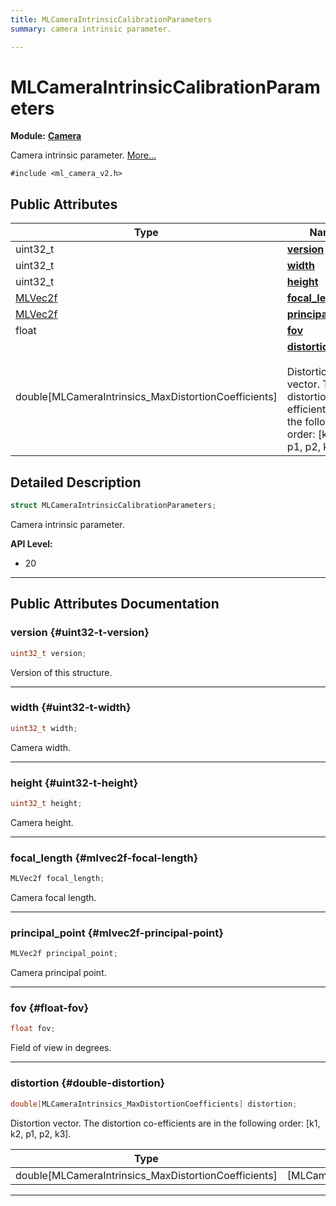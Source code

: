 ```yaml
---
title: MLCameraIntrinsicCalibrationParameters
summary: camera intrinsic parameter. 

---
```


# MLCameraIntrinsicCalibrationParameters

**Module:** **[Camera](/versioned_docs/version-22-Mar-2023/api-ref/api/Modules/group___camera/group___camera.md)**



Camera intrinsic parameter.  [More...](#detailed-description)


`#include <ml_camera_v2.h>`

## Public Attributes

| Type           | Name           |
| -------------- | -------------- |
| uint32_t | **[version](/versioned_docs/version-22-Mar-2023/api-ref/api/Modules/group___camera/struct_m_l_camera_intrinsic_calibration_parameters.md#uint32-t-version)**  |
| uint32_t | **[width](/versioned_docs/version-22-Mar-2023/api-ref/api/Modules/group___camera/struct_m_l_camera_intrinsic_calibration_parameters.md#uint32-t-width)**  |
| uint32_t | **[height](/versioned_docs/version-22-Mar-2023/api-ref/api/Modules/group___camera/struct_m_l_camera_intrinsic_calibration_parameters.md#uint32-t-height)**  |
| [MLVec2f](/versioned_docs/version-22-Mar-2023/api-ref/api/Modules/group___common/struct_m_l_vec2f.md) | **[focal_length](/versioned_docs/version-22-Mar-2023/api-ref/api/Modules/group___camera/struct_m_l_camera_intrinsic_calibration_parameters.md#mlvec2f-focal-length)**  |
| [MLVec2f](/versioned_docs/version-22-Mar-2023/api-ref/api/Modules/group___common/struct_m_l_vec2f.md) | **[principal_point](/versioned_docs/version-22-Mar-2023/api-ref/api/Modules/group___camera/struct_m_l_camera_intrinsic_calibration_parameters.md#mlvec2f-principal-point)**  |
| float | **[fov](/versioned_docs/version-22-Mar-2023/api-ref/api/Modules/group___camera/struct_m_l_camera_intrinsic_calibration_parameters.md#float-fov)**  |
| double[MLCameraIntrinsics_MaxDistortionCoefficients] | **[distortion](/versioned_docs/version-22-Mar-2023/api-ref/api/Modules/group___camera/struct_m_l_camera_intrinsic_calibration_parameters.md#double-distortion)** <br></br>Distortion vector. The distortion co-efficients are in the following order:   [k1, k2, p1, p2, k3].  |

## Detailed Description

```cpp
struct MLCameraIntrinsicCalibrationParameters;
```

Camera intrinsic parameter. 




**API Level:**
  * 20 




-----------
## Public Attributes Documentation

### version {#uint32-t-version}

```cpp
uint32_t version;
```


Version of this structure. 





-----------

### width {#uint32-t-width}

```cpp
uint32_t width;
```


Camera width. 





-----------

### height {#uint32-t-height}

```cpp
uint32_t height;
```


Camera height. 





-----------

### focal_length {#mlvec2f-focal-length}

```cpp
MLVec2f focal_length;
```


Camera focal length. 





-----------

### principal_point {#mlvec2f-principal-point}

```cpp
MLVec2f principal_point;
```


Camera principal point. 





-----------

### fov {#float-fov}

```cpp
float fov;
```


Field of view in degrees. 





-----------

### distortion {#double-distortion}

```cpp
double[MLCameraIntrinsics_MaxDistortionCoefficients] distortion;
```

Distortion vector. The distortion co-efficients are in the following order:   [k1, k2, p1, p2, k3]. 


| Type | Description |
|--|--|
| double[MLCameraIntrinsics_MaxDistortionCoefficients] | [MLCameraIntrinsics_MaxDistortionCoefficients] |






-----------


